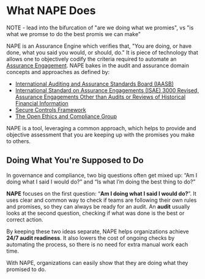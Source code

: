 # What NAPE Does

NOTE - lead into the bifurcation of "are we doing what we promies", vs "is what we promse to do the best promis we can make"

NAPE is an Assurance Engine which verifies that, "You are doing, or have done, what you said you would, or should, do." It is piece of technology that allows one to objectively codify the criteria required to automate an [Assurance Engagement](nape-glossary.topic#assurance-engagement).  NAPE bakes in the audit and assurance domain concepts and approaches as defined by: 

- [International Auditing and Assurance Standards Board (IAASB) ](https://www.iaasb.org/)
- [International Standard on Assurance Engagements (ISAE) 3000 Revised, Assurance Engagements Other than Audits or Reviews of Historical Financial Information](https://www.iaasb.org/publications/international-standard-assurance-engagements-isae-3000-revised-assurance-engagements-other-audits-or)
- [Secure Controls Framework](https://securecontrolsframework.com/)
- [The Open Ethics and Compliance Group](https://www.oceg.org/)

NAPE is a tool, leveraging a common approach, which helps to provide and objective assessment that you are keeping up with the promises you make to others.

## Doing What You're Supposed to Do

In governance and compliance, two big questions often get mixed up: “Am I doing what I said I would do?” and “Is what I’m doing the best thing to do?”

**NAPE** focuses on the first question: “**Am I doing what I said I would do?**”. It uses clear and common way to check if teams are following their own rules and promises, so they can always be ready for an audit. An **audit** usually looks at the second question, checking if what was done is the best or correct action.

By keeping these two ideas separate, NAPE helps organizations achieve **24/7 audit readiness**. It also lowers the cost of ongoing checks by automating the process, so there is no need for extra manual work each time.

With NAPE, organizations can easily show that they are doing what they promised to do.


